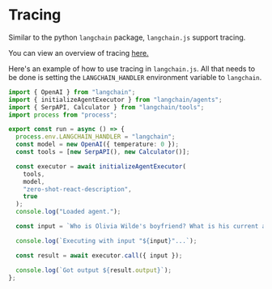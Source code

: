 # Tracing

Similar to the python `langchain` package, `langchain.js` support tracing.

You can view an overview of tracing [here.](https://langchain.readthedocs.io/en/latest/tracing.html)

Here's an example of how to use tracing in `langchain.js`. All that needs to be done is setting the `LANGCHAIN_HANDLER` environment variable to `langchain`.

```typescript
import { OpenAI } from "langchain";
import { initializeAgentExecutor } from "langchain/agents";
import { SerpAPI, Calculator } from "langchain/tools";
import process from "process";

export const run = async () => {
  process.env.LANGCHAIN_HANDLER = "langchain";
  const model = new OpenAI({ temperature: 0 });
  const tools = [new SerpAPI(), new Calculator()];

  const executor = await initializeAgentExecutor(
    tools,
    model,
    "zero-shot-react-description",
    true
  );
  console.log("Loaded agent.");

  const input = `Who is Olivia Wilde's boyfriend? What is his current age raised to the 0.23 power?`;

  console.log(`Executing with input "${input}"...`);

  const result = await executor.call({ input });

  console.log(`Got output ${result.output}`);
};
```
